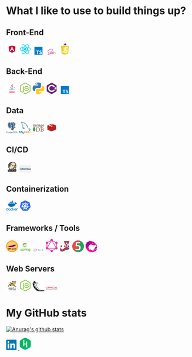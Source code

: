 # What I like to use to build things up?

<div>

## Front-End

<div class="tech-container">
    <img src="./media/angular.png" width="32px">
    <img src="./media/react.png" width="32px">
    <img src="./media/ts.png" width="32px">
    <img src="./media/sass.png" width="32px">
    <img src="./media/js.png" width="32px">
</div>

## Back-End

<div class="tech-container">
    <img src="./media/java.png" width="32px">
    <img src="./media/node.png" width="32px">
    <img src="./media/python.png" width="32px">
    <img src="./media/c-sharp.png" width="32px">
    <img src="./media/ts.png" width="32px">
</div>

## Data

<div class="tech-container">
    <img src="./media/postgres.png" width="32px">
    <img src="./media/mysql.png" width="32px">
    <img src="./media/mongo.png" width="32px">
    <img src="./media/redis.png" width="32px">
</div>

## CI/CD

<div class="tech-container">
    <img src="./media/jenkins.png" width="32px">
    <img src="./media/bamboo.png" width="32px">
</div>

## Containerization

<div class="tech-container">
    <img src="./media/docker.png" width="32px">
    <img src="./media/kubernetes.png" width="32px">
</div>

## Frameworks / Tools

<div class="tech-container">
    <img src="./media/maven.png" width="32px">
    <img src="./media/spring.png" width="32px">
    <img src="./media/apollo.png" width="32px">
    <img src="./media/graphql.png" width="32px">
    <img src="./media/jest.svg" width="32px">
    <img src="./media/junit.png" width="32px">
    <img src="./media/rxjs.png" width="32px">
</div>

## Web Servers

<div class="tech-container">
    <img src="./media/tomcat.png" width="32px">
    <img src="./media/node.png" width="32px">
    <img src="./media/flask.png" width="32px">
    <img src="./media/weblogic.png" width="32px">
</div>
</div>

# My GitHub stats

[![Anurag's github stats](https://github-readme-stats.vercel.app/api?username=idcodeoverflow&count_private=true&show_icons=true&theme=transparent&hide=issues)](https://github.com/anuraghazra/github-readme-stats)

<div>
    <a href="https://www.linkedin.com/in/david-israel-garc%C3%ADa-alc%C3%A1zar-4825a554/">
        <img src="./media/linkedin.png" alt="David's LinkedIn" width="32px">
    </a>
    <a href="https://www.hackerrank.com/idcodeoverflow">
        <img src="./media/hackerrank.png" alt="David's HackerRank profile" width="32px">
    </a>
</div>
